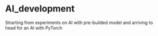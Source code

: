 # AI_development
Strarting from experiments on AI with pre-builded model and arriving to head for an AI with PyTorch
